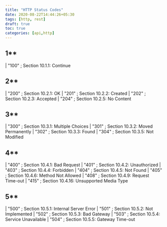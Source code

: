 ```yaml
---
title: "HTTP Status Codes"
date: 2020-08-22T14:44:26+05:30
tags: [http, rest]
draft: true
toc: true
categories: [api,http]
---
```


## 1**

| "100"  ; Section 10.1.1: Continue

## 2**

| "200"  ; Section 10.2.1: OK
| "201"  ; Section 10.2.2: Created
| "202"  ; Section 10.2.3: Accepted
| "204"  ; Section 10.2.5: No Content

## 3**

| "300"  ; Section 10.3.1: Multiple Choices
| "301"  ; Section 10.3.2: Moved Permanently
| "302"  ; Section 10.3.3: Found
| "304"  ; Section 10.3.5: Not Modified

## 4**

| "400"  ; Section 10.4.1: Bad Request
| "401"  ; Section 10.4.2: Unauthorized
| "403"  ; Section 10.4.4: Forbidden
| "404"  ; Section 10.4.5: Not Found
| "405"  ; Section 10.4.6: Method Not Allowed
| "408"  ; Section 10.4.9: Request Time-out
| "415"  ; Section 10.4.16: Unsupported Media Type

## 5**

| "500"  ; Section 10.5.1: Internal Server Error
| "501"  ; Section 10.5.2: Not Implemented
| "502"  ; Section 10.5.3: Bad Gateway
| "503"  ; Section 10.5.4: Service Unavailable
| "504"  ; Section 10.5.5: Gateway Time-out

